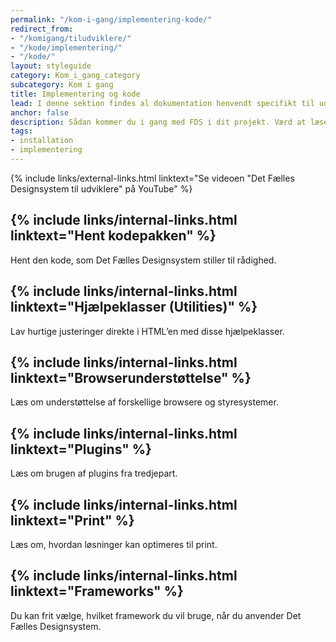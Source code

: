 ```yaml
---
permalink: "/kom-i-gang/implementering-kode/"
redirect_from:
- "/komigang/tiludviklere/"
- "/kode/implementering/"
- "/kode/"
layout: styleguide
category: Kom_i_gang_category
subcategory: Kom i gang
title: Implementering og kode
lead: I denne sektion findes al dokumentation henvendt specifikt til udvikling og brug af designsystemets kode.
anchor: false
description: Sådan kommer du i gang med FDS i dit projekt. Værd at læse for alle udviklere.
tags: 
- installation
- implementering
---
```


{% include links/external-links.html linktext="Se videoen &quot;Det Fælles Designsystem til udviklere&quot; på YouTube" %} 

<h2 class="h5">{% include links/internal-links.html linktext="Hent kodepakken" %}</h2>

Hent den kode, som Det Fælles Designsystem stiller til rådighed.

<h2 class="h5">{% include links/internal-links.html linktext="Hjælpeklasser (Utilities)" %}</h2>

Lav hurtige justeringer direkte i HTML’en med disse hjælpeklasser.

<h2 class="h5">{% include links/internal-links.html linktext="Browserunderstøttelse" %}</h2>

Læs om understøttelse af forskellige browsere og styresystemer.

<h2 class="h5">{% include links/internal-links.html linktext="Plugins" %}</h2>

Læs om brugen af plugins fra tredjepart.

<h2 class="h5">{% include links/internal-links.html linktext="Print" %}</h2>

Læs om, hvordan løsninger kan optimeres til print.

<h2 class="h5">{% include links/internal-links.html linktext="Frameworks" %}</h2>

Du kan frit vælge, hvilket framework du vil bruge, når du anvender Det Fælles Designsystem.